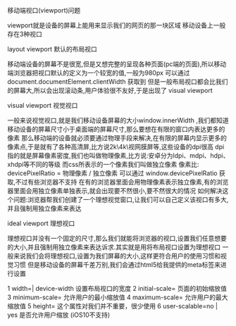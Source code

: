 移动端视口(viewport)问题

viewport就是设备的屏幕上能用来显示我们的网页的那一块区域
移动设备上一般存在3种视口

layout viewport 默认的布局视口

移动端设备的屏幕不是很宽,但是又想完整的呈现各种页面(pc端的页面),所以移动端浏览器把视口默认的定义为一个较宽的值,一般为980px
可以通过 document.documentElement.clientWidth 获取到
但是一般布局视口都会比我们的屏幕大,所以会出现滚动条,用户体验很不友好,于是出现了 visual viewport

visual viewport 视觉视口

一般来说视觉视口,就是我们移动设备屏幕的大小window.innerWidth ,我们都知道移动设备的屏幕尺寸小于桌面端的屏幕尺寸,那么要想在有限的窗口内表达更多的像素
那么移动端的设备就必须要通过物理手段来解决,在有限的屏幕内显示更多的像素点,于是就有了各种高清屏,比方说2k\4k\视网膜屏等,这些设备的dpi很高
dpi指的就是屏幕像素密度,我们也叫做物理像素,比方说:安卓分为ldpi、mdpi、hdpi、xhdpi等不同的等级
而css所表示的一个像素我们叫做独立像素 像素比: devicePixelRatio = 物理像素 / 独立像素 可以通过 window.devicePixelRatio 获取,不过有些浏览器不支持
在有的浏览器里面会用物理像素表示独立像素,有的浏览器里面会用独立像素单独表示,就会出现要不然很小,要不然很大的情况
如何解决这个问题:浏览器帮我们创建了一个理想视觉窗口,让我们可以自己定义该视口有多大,并且强制用独立像素来表达

ideal viewport 理想视口

理想视口并没有一个固定的尺寸,那么我们就能将浏览器的视口,设置我们任意想要的大小,并且强制用独立像素来表达诉求.其实就是用将布局视口设置为理想视口
一般来说我们会将理想视口,设置为我们屏幕的大小,这样更符合用户的使用习惯和视觉习惯
但是移动设备的屏幕千差万别,我们会通过html5给我提供的meta标签来进行设置

<meta name="viewport" content="width=device-width, initial-scale=1.0, maximum-scale=1.0, user-scalable=0">
1 width=| device-width 设置布局视口的宽度
2 initial-scale= 页面的初始缩放值
3 minimum-scale= 允许用户的最小缩放值
4 maximum-scale= 允许用户的最大缩放值
5 height= 这个属性对我们并不重要，很少使用
6 user-scalable=no | yes 是否允许用户缩放 (iOS10不支持)